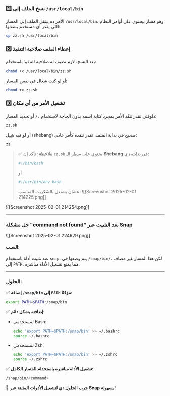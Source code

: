 
### 1️⃣ **نسخ الملف إلى `/usr/local/bin`**

الأمر ده بينقل الملف إلى المسار `/usr/local/bin`، وهو مسار بيحتوي على أوامر النظام اللي يقدر أي مستخدم يشغلها:

```bash
cp zz.sh /usr/local/bin
```

### 2️⃣ **إعطاء الملف صلاحية التنفيذ**

بعد النسخ، لازم تضيف له صلاحية التنفيذ باستخدام:

```bash
chmod +x /usr/local/bin/zz.sh
```

أو لو كنت شغال في نفس المسار:

```bash
chmod +x zz.sh
```

### 3️⃣ **تشغيل الأمر من أي مكان**

دلوقتي تقدر تنفّذ الأمر بمجرد كتابة اسمه بدون الحاجة لاستخدام `./` أو تحديد المسار:

```bash
zz.sh
```

أو لو فيه شِبِل (shebang) صحيح في بداية الملف، تقدر تنفذه كأمر عادي:

```bash
zz
```

> ✅ **ملاحظة:** تأكد إن `zz.sh` يحتوي على سطر الـ **Shebang** في بدايته زي:
> 
> ```bash
> #!/bin/bash
> ```
> 
> أو
> 
> ```bash
> #!/usr/bin/env bash
> ```
> 
> عشان يشتغل بالسّكربت المناسب.
![[Screenshot 2025-02-01 214225.png]]

![[Screenshot 2025-02-01 214254.png]]

----
### حل مشكلة "command not found" بعد التثبيت عبر Snap
![[Screenshot 2025-02-01 224629.png]]
#### **السبب:**

عند تثبيت أداة باستخدام `snap`، يتم وضعها في `/snap/bin/`، لكن هذا المسار غير مضاف إلى `PATH`، مما يمنع تشغيل الأداة مباشرة.

---

### **الحلول:**

✅ **إضافة `/snap/bin` إلى `PATH` مؤقتًا:**

```bash
export PATH=$PATH:/snap/bin
```

✅ **إضافته بشكل دائم:**

- لمستخدمي Bash:
    
    ```bash
    echo 'export PATH=$PATH:/snap/bin' >> ~/.bashrc
    source ~/.bashrc
    ```
    
- لمستخدمي Zsh:
    
    ```bash
    echo 'export PATH=$PATH:/snap/bin' >> ~/.zshrc
    source ~/.zshrc
    ```
    

✅ **تشغيل الأداة مباشرة باستخدام المسار الكامل:**

```bash
/snap/bin/<command>
```

🚀 **جرب الحلول دي لتشغيل الأدوات المثبتة عبر Snap بسهولة!**